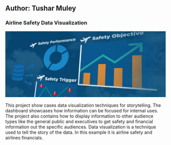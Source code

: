 ## Author: Tushar Muley

### **Airline Safety Data Visualization**
<img src="airplane3.png?raw=true"/>

This project show cases data visualization techniques for storytelling. The dashboard showcases how information can be focused for internal uses. The project also contains how to display information to other audience types like the general public and executives to get safety and financial information out the specific audiences. Data visualization is a technique used to tell the story of the data. In this example it is airline safety and airlines financials.